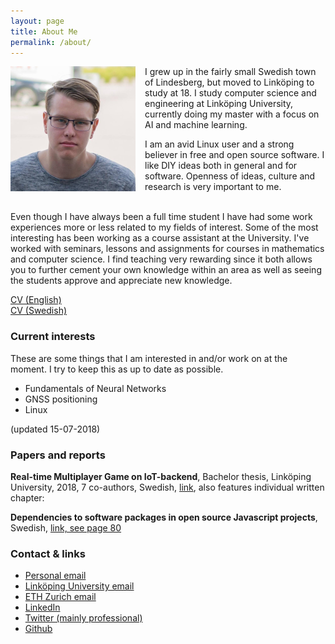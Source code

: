 ```yaml
---
layout: page
title: About Me
permalink: /about/
---
```


<img src="/assets/me.jpg" width="200" style="float: left; padding-right: 15px;">
I grew up in the fairly small Swedish town of Lindesberg, but moved to Linköping to study at 18. I study computer science and engineering at Linköping University, currently doing my master with a focus on AI and machine learning.

I am an avid Linux user and a strong believer in free and open source software. I like DIY ideas both in general and for software. Openness of ideas, culture and research is very important to me.

<br>
Even though I have always been a full time student I have had some work experiences more or less related to my fields of interest. Some of the most interesting has been working as a course assistant at the University. I've worked with seminars, lessons and assignments for courses in mathematics and computer science. I find teaching very rewarding since it both allows you to further cement your own knowledge within an area as well as seeing the students approve and appreciate new knowledge.

[CV (English)](https://joelnir.github.io/CV/CV_english.pdf)<br>
[CV (Swedish)](https://joelnir.github.io/CV/CV_swedish.pdf)

### Current interests
These are some things that I am interested in and/or work on at the moment. I try to keep this as up to date as possible.

* Fundamentals of Neural Networks
* GNSS positioning
* Linux

(updated 15-07-2018)

### Papers and reports
**Real-time Multiplayer Game on IoT-backend**, Bachelor thesis, Linköping University, 2018, 7 co-authors, Swedish, [link](http://urn.kb.se/resolve?urn=urn:nbn:se:liu:diva-149042), also features individual written chapter:

**Dependencies to software packages in open source Javascript projects**, Swedish, [link, see page 80](http://urn.kb.se/resolve?urn=urn:nbn:se:liu:diva-149042)

### Contact & links
* [Personal email](mailto:joel.oskarsson@outlook.com)
* [Linköping University email](mailto:joeos014@student.liu.se)
* [ETH Zurich email](mailto:ojoel@student.ethz.ch)
* [LinkedIn](https://linkedin.com/in/joel-oskarsson/)
* [Twitter (mainly professional)](https://twitter.com/joel_oskarsson)
* [Github](https://github.com/joelnir)
